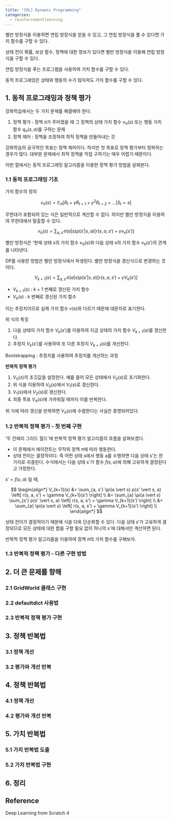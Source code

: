 ```yaml
---
title: "[RL] Dynamic Programming"
categories: 
  - reinforcementlearning
---
```

벨만 방정식을 이용하면 연립 방정식을 얻을 수 있고, 그 연립 방정식을 풀 수 있다면 가치 함수를 구할 수 있다.

상태 전이 확률, 보상 함수, 정책에 대한 정보가 있다면 벨만 방정식을 이용해 연립 방정식을 구할 수 있다.

연립 방정식을 푸는 프로그램을 사용하여 가치 함수를 구할 수 있다.

동적 프로그래밍은 상태와 행동의 수가 많아져도 가치 함수를 구할 수 있다.

## 1. 동적 프로그래밍과 정책 평가

강화학습에서는 두 가지 문제를 해결해야 한다.

1. 정책 평가 : 정책 $\pi$가 주어졌을 때 그 정책의 상태 가치 함수 $v_\pi(s)$ 또는 행동 가치 함수 $q_\pi(s, a)$를 구하는 문제
2. 정책 제어 : 정책을 조정하여 최적 정책을 만들어내는 것

강화학습의 궁극적인 목표는 정책 제어이다. 하지만 첫 목표로 정책 평가부터 정복하는 경우가 많다. 대부분 문제에서 최적 정책을 직접 구하기는 매우 어렵기 때문이다.

이번 절에서는 동적 프로그래밍 알고리즘을 이용한 정책 평가 방법을 살펴본다.

### 1.1 동적 프로그래밍 기초

가치 함수의 정의

$$
v_\pi(s) = \mathbb{E}_\pi \left[ R_t + \gamma R_{t+1} + \gamma^2 R_{t + 2} + \dots \vert S_t = s \right]
$$

무한대가 포함되어 있는 식은 일반적으로 계산할 수 없다. 하지만 벨만 방정식을 이용하여 무한대에서 탈출할 수 있다.

$$
v_\pi(s) = \sum_{a, s'} \pi (a \vert s) p(s' \vert s, a) \left[ r(s, a, s') + \gamma v_\pi (s') \right]
$$

벨만 방정식은 '현재 상태 s의 가치 함수 $v_\pi(s)$와 다음 상태 s의 가치 함수 $v_\pi(s')$의 관계를 나타낸다.

DP를 사용한 방법은 벨만 방정식에서 파생된다. 벨만 방정식을 갱신식으로 변경하는 것이다.

$$
V_{k+1}(s) = \sum_{a, s'} \pi (a \vert s) p(s' \vert s, a) \left[ r(s, a, s') + \gamma V_k(s') \right]
$$

- $V_{k+1} (s)$ : k + 1 번째로 갱신된 가치 함수
- $V_k (s)$ : k 번째로 갱신된 가치 함수

이는 추정치이므로 실제 가치 함수 $v(s)$와 다르기 때문에 대문자로 표기한다.

위 식의 특징

1. 다음 상태의 가치 함수 $V_k(s')$를 이용하여 지금 상태의 가치 함수 $V_{k+1}(s)$를 갱신한다.
2. 추정치 $V_k(s')$를 사용하여 또 다른 추정치 $V_{k+1}(s)$를 개선한다.

Bootstrapping : 추정치를 사용하여 추정치를 개선하는 과정

**반복적 정책 평가**

1. $V_0(s)$의 초깃값을 설정한다. 예를 들어 모든 상태에서 $V_0(s)$로 초기화한다.
2. 위 식을 이용하여 $V_0(s)$에서 $V_1(s)$로 갱신한다.
3. $V_1(s)$에서 $V_2(s)$로 갱신한다.
4. 최종 목표 $V_\pi(s)$에 가까워질 때까지 이를 반복한다.

위 식에 따라 갱신을 반복하면 $V_\pi(s)$에 수렴한다는 사실은 증명되어있다.

### 1.2 반복적 정책 평가 - 첫 번째 구현

'두 칸짜리 그리드 월드'에 반복적 정책 평가 알고리즘의 흐름을 살펴보겠다.

- 이 문제에서 에이전트는 무작위 정책 $\pi$에 따라 행동한다.
- 상태 전이는 결정적이다. 즉 어떤 상태 s에서 행동 a를 수행하면 다음 상태 s'는 한 가지로 귀결된다. 수식에서는 다음 상태 s'가 함수 $f(s, a)$에 의해 고유하게 결정된다고 가정한다.

$s' = f(s, a)$ 일 때,

$$
\begin{align*}
  V_{k+1}(s) &= \sum_{a, s'} \pi(a \vert s) p(s' \vert s, a) \left[ r(s, a, s') + \gamma V_{k+1}(s') \right] \\
  &= \sum_{a} \pi(a \vert s) \sum_{s'} p(s' \vert s, a) \left[ r(s, a, s') + \gamma V_{k+1}(s') \right] \\
  &= \sum_{a} \pi(a \vert s) \left[ r(s, a, s') + \gamma V_{k+1}(s') \right] \\
\end{align*}
$$

상태 전이가 결정적이기 때문에 식을 더욱 단순화할 수 있다. 다음 상태 $s'$가 고유하게 결정되므로 모든 상태에 대한 합을 구할 필요 없이 하나의 s'에 대해서만 계산하면 된다.

반복적 정책 평가 알고리즘을 이용하여 정책 $\pi$의 가치 함수를 구해보자.

### 1.3 반복적 정팩 평가 - 다른 구현 방법

## 2. 더 큰 문제를 향해

### 2.1 GridWorld 클래스 구현

### 2.2 defaultdict 사용법

### 2.3 반복적 정책 평가 구현

## 3. 정책 반복법

### 3.1 정책 개선

### 3.2 평가와 개선 반복

## 4. 정책 반복법

### 4.1 정책 개선

### 4.2 평가와 개선 반복

## 5. 가치 반복법

### 5.1 가치 반복법 도출

### 5.2 가치 반복법 구현

## 6. 정리

## Reference

Deep Learning from Scratch 4
